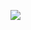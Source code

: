 <p><a class="imgpopup" href="/sites/default/files/asset_localization2.jpg"><img src="/sites/default/files/asset_localization2.jpg width="" height="" /></a></p> 